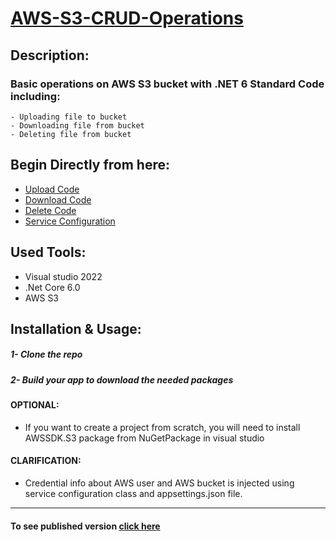 # [AWS-S3-CRUD-Operations](http://elbay.somee.com/Files)
  ## Description:
   ### Basic operations on AWS S3 bucket with .NET 6 Standard Code including:
    - Uploading file to bucket
    - Downloading file from bucket
    - Deleting file from bucket
    
  ## Begin Directly from here:
   * [Upload Code](https://github.com/shaaban500/AWS-S3-CRUD-Operations/blob/master/Aws%20App/Pages/Files/Upload.cshtml.cs)
   * [Download Code](https://github.com/shaaban500/AWS-S3-CRUD-Operations/blob/master/Aws%20App/Pages/Files/Download.cshtml.cs)
   * [Delete Code](https://github.com/shaaban500/AWS-S3-CRUD-Operations/blob/master/Aws%20App/Pages/Files/Delete.cshtml.cs)
   * [Service Configuration](https://github.com/shaaban500/AWS-S3-CRUD-Operations/blob/master/Aws%20App/Aws%20Helper/ServiceConfiguration.cs)

## Used Tools:
  * Visual studio 2022
  * .Net Core 6.0
  * AWS S3
  
## Installation & Usage:
   ##### 1- Clone the repo
   ##### 2- Build your app to download the needed packages

#### OPTIONAL:
  * If you want to create a project from scratch, you will need to install AWSSDK.S3 package from NuGetPackage in visual studio

#### CLARIFICATION:
  * Credential info about AWS user and AWS bucket is injected using service configuration class and appsettings.json file.
-----------
#### To see published version [click here](http://elbay.somee.com/Files)

